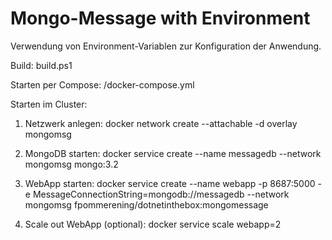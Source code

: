 # Mongo-Message with Environment
Verwendung von Environment-Variablen zur Konfiguration der Anwendung.

Build: build.ps1

Starten per Compose: /docker-compose.yml

Starten im Cluster:<br />
1) Netzwerk anlegen: docker network create --attachable -d overlay mongomsg
2) MongoDB starten: docker service create --name messagedb --network mongomsg  mongo:3.2
3) WebApp starten: docker service create --name webapp -p 8687:5000 -e MessageConnectionString=mongodb://messagedb --network mongomsg fpommerening/dotnetinthebox:mongomessage

4) Scale out WebApp (optional): docker service scale webapp=2
